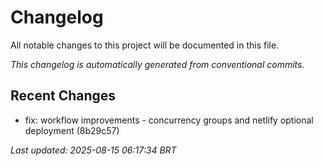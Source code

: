 # Changelog

All notable changes to this project will be documented in this file.

*This changelog is automatically generated from conventional commits.*

## Recent Changes

- fix: workflow improvements - concurrency groups and netlify optional deployment (8b29c57)

*Last updated: 2025-08-15 06:17:34 BRT*
